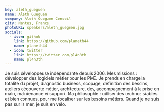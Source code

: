 ```yaml
---
key: aleth_gueguen
name: Aleth Gueguen
company: Aleth Gueguen Conseil
city: Nantes, France
photoURL: speakers/aleth_gueguen.jpg
socials:
  - icon: github
    link: https://github.com/planeth44  
    name: planeth44
  - icon: twitter
    link: https://twitter.com/pl4n3th
    name: pl4n3th
---
```


Je suis développeuse indépendante depuis 2006.
Mes missions : développer des logiciels métier pour les PME.
Je prends en charge la totalité du projet, diagnostic business, scopage, définition des besoins, ateliers découverte métier, architecture, dev, accompagnement à la prise en main, maintenance et support.
Ma philosophie : utiliser des technos stables et bien connues, pour me focaliser sur les besoins métiers. Quand je ne suis pas sur la mer, je suis en vélo.